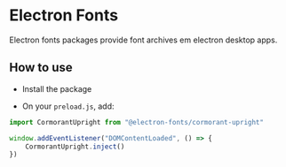 # Electron Fonts

Electron fonts packages provide font archives em electron desktop apps.

## How to use

* Install the package

* On your `preload.js`, add:

```ts
import CormorantUpright from "@electron-fonts/cormorant-upright"

window.addEventListener("DOMContentLoaded", () => {
    CormorantUpright.inject()
})
```